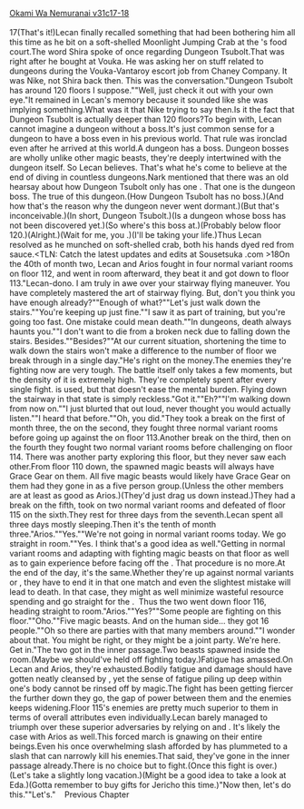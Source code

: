 [Okami Wa Nemuranai v31c17-18](https://www.sousetsuka.com/2020/12/okami-wa-nemuranai-311718.html)
<br/><br/>
17(That's it!)Lecan finally recalled something that had been bothering him all this time as he bit on a soft-shelled Moonlight Jumping Crab at the <Bloombright District>'s food court.The word Shira spoke of once regarding Dungeon Tsubolt.That was right after he bought <Zaka Kingdom Dungeon Maps> at Vouka. He was asking her on stuff related to dungeons during the Vouka-Vantaroy escort job from Chaney Company. It was Nike, not Shira back then. This was the conversation."Dungeon Tsubolt has around 120 floors I suppose.""Well, just check it out with your own eye."It remained in Lecan's memory because it sounded like she was implying something.What was it that Nike trying to say then.Is it the fact that Dungeon Tsubolt is actually deeper than 120 floors?To begin with, Lecan cannot imagine a dungeon without a boss.It's just common sense for a dungeon to have a boss even in his previous world. That rule was ironclad even after he arrived at this world.A dungeon has a boss. Dungeon bosses are wholly unlike other magic beasts, they're deeply intertwined with the dungeon itself. So Lecan believes. That's what he's come to believe at the end of diving in countless dungeons.Nark mentioned that there was an old hearsay about how Dungeon Tsubolt only has one <Guardian>. That one <Guardian> is the dungeon boss. The true <Guardian> of this dungeon.(How Dungeon Tsubolt has no boss.)(And how that's the reason why the dungeon never went dormant.)(But that's inconceivable.)(In short, Dungeon Tsubolt.)(Is a dungeon whose boss has not been discovered yet.)(So where's this boss at.)(Probably below floor 120.)(Alright.)(Wait for me, you <Guardian>.)(I'll be taking your life.)Thus Lecan resolved as he munched on soft-shelled crab, both his hands dyed red from sauce.<TLN: Catch the latest updates and edits at Sousetsuka .com >18On the 40th of month two, Lecan and Arios fought in four normal variant rooms on floor 112, and went in <Guardians> room afterward, they beat it and got down to floor 113."Lecan-dono. I am truly in awe over your stairway flying maneuver. You have completely mastered the art of stairway flying. But, don't you think you have enough already?""Enough of what?""Let's just walk down the stairs.""You're keeping up just fine.""I saw it as part of training, but you're going too fast. One mistake could mean death.""In dungeons, death always haunts you.""I don't want to die from a broken neck due to falling down the stairs. Besides.""Besides?""At our current situation, shortening the time to walk down the stairs won't make a difference to the number of floor we break through in a single day."He's right on the money.The enemies they're fighting now are very tough. The battle itself only takes a few moments, but the density of it is extremely high. They're completely spent after every single fight. <Recovery> is used, but that doesn't ease the mental burden. Flying down the stairway in that state is simply reckless."Got it.""Eh?""I'm walking down from now on.""I just blurted that out loud, never thought you would actually listen.""I heard that before.""Oh, you did."They took a break on the first of month three, the on the second, they fought three normal variant rooms before going up against the <Guardians> on floor 113.Another break on the third, then on the fourth they fought two normal variant rooms before challenging <Guardians> on floor 114. There was another party exploring this floor, but they never saw each other.From floor 110 down, the spawned magic beasts will always have Grace Gear on them. All five magic beasts would likely have Grace Gear on them had they gone in as a five person group.(Unless the other members are at least as good as Arios.)(They'd just drag us down instead.)They had a break on the fifth, took on two normal variant rooms and defeated <Guardians> of floor 115 on the sixth.They rest for three days from the seventh.Lecan spent all three days mostly sleeping.Then it's the tenth of month three."Arios.""Yes.""We're not going in normal variant rooms today. We go straight in <Guardians> room.""Yes. I think that's a good idea as well."Getting in normal variant rooms and adapting with fighting magic beasts on that floor as well as to gain experience before facing off the <Guardians>. That procedure is no more.At the end of the day, it's the same.Whether they're up against normal variants or <Guardians>, they have to end it in that one match and even the slightest mistake will lead to death. In that case, they might as well minimize wasteful resource spending and go straight for the <Guardians>.  Thus the two went down floor 116, heading straight to <Guardians> room."Arios.""Yes?""Some people are fighting on this floor.""Oho.""Five magic beasts. And on the human side... they got 16 people.""Oh so there are parties with that many members around.""I wonder about that. You might be right, or they might be a joint party. We're here. Get in."The two got in the inner passage.Two <Armored> beasts spawned inside the room.(Maybe we should've held off fighting today.)Fatigue has amassed.On Lecan and Arios, they're exhausted.Bodily fatigue and damage should have gotten neatly cleansed by <Recovery>, yet the sense of fatigue piling up deep within one's body cannot be rinsed off by magic.The fight has been getting fiercer the further down they go, the gap of power between them and the enemies keeps widening.Floor 115's enemies are pretty much superior to them in terms of overall attributes even individually.Lecan barely managed to triumph over these superior adversaries by relying on <Power Sword> and <Necklace of Intuador>. It's likely the case with Arios as well.This forced march is gnawing on their entire beings.Even his once overwhelming slash afforded by <Power Sword> has plummeted to a slash that can narrowly kill his enemies.That said, they've gone in the inner passage already.There is no choice but to fight.(Once this fight is over.)(Let's take a slightly long vacation.)(Might be a good idea to take a look at Eda.)(Gotta remember to buy gifts for Jericho this time.)"Now then, let's do this.""Let's."    Previous Chapter <br/>
